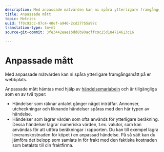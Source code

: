 ```yaml
---
description: Med anpassade mätvärden kan ni spåra ytterligare framgångsmått på er webbplats.
title: Anpassade mått
topic: Metrics
uuid: ff0c92cc-07c4-40ef-a946-2cd277b5a97c
translation-type: tm+mt
source-git-commit: 3fe3442eae1bdd8b90acffc9c25d184714613c16

---
```



# Anpassade mått

Med anpassade mätvärden kan ni spåra ytterligare framgångsmått på er webbplats.

Anpassade mått hämtas med hjälp av [händelsemariabeln](https://docs.adobe.com/content/help/en/analytics/implementation/vars/page-vars/events/events-overview.html) och är tillgängliga som en av två typer:

* Händelser som räknar antalet gånger något inträffar. Annonser, utcheckningar och liknande händelser spåras med den här typen av händelse.
* Händelser som lagrar värden som ofta används för ytterligare beräkning. Dessa händelser lagrar numeriska värden, t.ex. valutor, som kan användas för att utföra beräkningar i rapporten. Du kan till exempel lagra leveranskostnaden för köpet i en anpassad händelse. På så sätt kan du jämföra det belopp som samlats in för frakt med den faktiska kostnaden som betalats till din fraktfirma.

